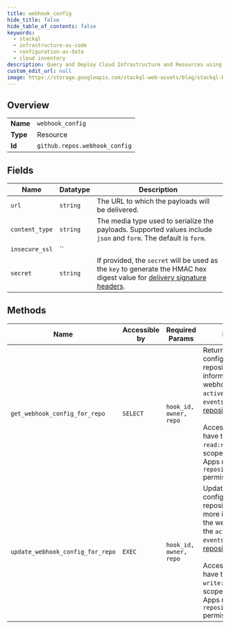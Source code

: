 ```yaml
---
title: webhook_config
hide_title: false
hide_table_of_contents: false
keywords:
  - stackql
  - infrastructure-as-code
  - configuration-as-data
  - cloud inventory
description: Query and Deploy Cloud Infrastructure and Resources using SQL
custom_edit_url: null
image: https://storage.googleapis.com/stackql-web-assets/blog/stackql-blog-post-featured-image.png
---
```

  
    

## Overview
<table><tbody>
<tr><td><b>Name</b></td><td><code>webhook_config</code></td></tr>
<tr><td><b>Type</b></td><td>Resource</td></tr>
<tr><td><b>Id</b></td><td><code>github.repos.webhook_config</code></td></tr>
</tbody></table>

## Fields
| Name | Datatype | Description |
| ---- | -------- | ----------- |
| `url` | `string` | The URL to which the payloads will be delivered. |
| `content_type` | `string` | The media type used to serialize the payloads. Supported values include `json` and `form`. The default is `form`. |
| `insecure_ssl` | `` |  |
| `secret` | `string` | If provided, the `secret` will be used as the `key` to generate the HMAC hex digest value for [delivery signature headers](https://docs.github.com/webhooks/event-payloads/#delivery-headers). |
## Methods
| Name | Accessible by | Required Params | Description |
| ---- | ------------- | --------------- | ----------- |
| `get_webhook_config_for_repo` | `SELECT` | `hook_id, owner, repo` | Returns the webhook configuration for a repository. To get more information about the webhook, including the `active` state and `events`, use "[Get a repository webhook](/rest/reference/orgs#get-a-repository-webhook)."<br /><br />Access tokens must have the `read:repo_hook` or `repo` scope, and GitHub Apps must have the `repository_hooks:read` permission. |
| `update_webhook_config_for_repo` | `EXEC` | `hook_id, owner, repo` | Updates the webhook configuration for a repository. To update more information about the webhook, including the `active` state and `events`, use "[Update a repository webhook](/rest/reference/orgs#update-a-repository-webhook)."<br /><br />Access tokens must have the `write:repo_hook` or `repo` scope, and GitHub Apps must have the `repository_hooks:write` permission. |
